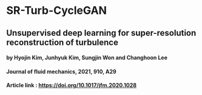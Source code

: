 # SR-Turb-CycleGAN
## Unsupervised deep learning for super-resolution reconstruction of turbulence
#### by Hyojin Kim, Junhyuk Kim, Sungjin Won and Changhoon Lee
#### Journal of fluid mechanics, 2021, 910, A29
#### Article link : <https://doi.org/10.1017/jfm.2020.1028>
